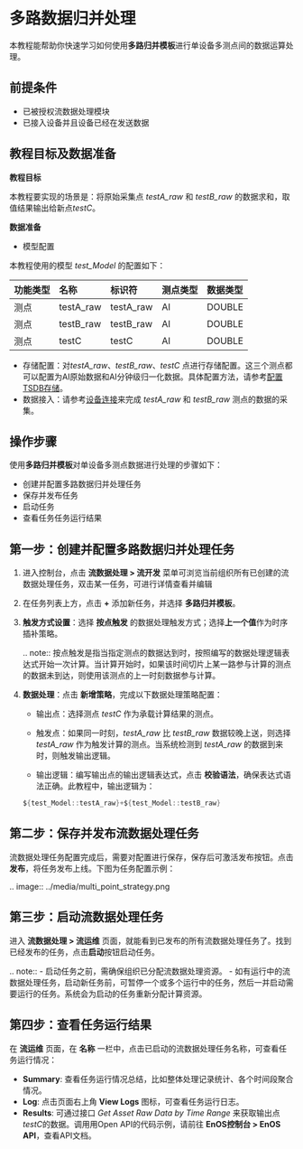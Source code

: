 # 多路数据归并处理

本教程能帮助你快速学习如何使用**多路归并模板**进行单设备多测点间的数据运算处理。
## 前提条件

- 已被授权流数据处理模块
- 已接入设备并且设备已经在发送数据

## 教程目标及数据准备

**教程目标**

本教程要实现的场景是：将原始采集点 *testA_raw* 和 *testB_raw* 的数据求和，取值结果输出给新点*testC*。

**数据准备**

- 模型配置

本教程使用的模型 *test_Model* 的配置如下：

| 功能类型 | 名称      | 标识符    | 测点类型 | 数据类型 |
|:---------|:----------|:----------|:---------|:---------|
| 测点     | testA_raw | testA_raw | AI       | DOUBLE   |
| 测点     | testB_raw | testB_raw | AI       | DOUBLE   |
| 测点     | testC     | testC     | AI       | DOUBLE   |
- 存储配置：对*testA_raw*、*testB_raw*、*testC* 点进行存储配置。这三个测点都可以配置为AI原始数据和AI分钟级归一化数据。具体配置方法，请参考[配置TSDB存储](https://www.envisioniot.com/docs/data-asset/zh_CN/latest/configuring_tsdb_storage.html)。
- 数据接入：请参考[设备连接](https://www.envisioniot.com/docs/device-connection/zh_CN/latest/quickstart/gettingstarted_device_connection.html)来完成 *testA_raw* 和 *testB_raw* 测点的数据的采集。

## 操作步骤

使用**多路归并模板**对单设备多测点数据进行处理的步骤如下：
- 创建并配置多路数据归并处理任务
- 保存并发布任务
- 启动任务
- 查看任务任务运行结果

## 第一步：创建并配置多路数据归并处理任务

1. 进入控制台，点击 **流数据处理 > 流开发** 菜单可浏览当前组织所有已创建的流数据处理任务，双击某一任务，可进行详情查看并编辑

2. 在任务列表上方，点击  **+** 添加新任务，并选择 **多路归并模板**。

3. **触发方式设置**：选择 **按点触发** 的数据处理触发方式；选择**上一个值**作为时序插补策略。

   .. note:: 按点触发是指当指定测点的数据达到时，按照编写的数据处理逻辑表达式开始一次计算。当计算开始时，如果该时间切片上某一路参与计算的测点的数据未到达，则使用该测点的上一时刻数据参与计算。

4. **数据处理**：点击 **新增策略**，完成以下数据处理策略配置：

   - ​输出点：选择测点 *testC* 作为承载计算结果的测点。

   - 触发点：如果同一时刻，*testA_raw* 比 *testB_raw* 数据较晚上送，则选择 *testA_raw* 作为触发计算的测点。当系统检测到 *testA_raw* 的数据到来时，则触发输出逻辑。

   - 输出逻辑：编写输出点的输出逻辑表达式，点击 **校验语法**，确保表达式语法正确。此教程中，输出逻辑为：

   ```scala
   ${test_Model::testA_raw}+${test_Model::testB_raw}
   ```

## 第二步：保存并发布流数据处理任务

流数据处理任务配置完成后，需要对配置进行保存，保存后可激活发布按钮。点击**发布**，将任务发布上线。下图为任务配置示例：

.. image:: ../media/multi_point_strategy.png

## 第三步：启动流数据处理任务

进入 **流数据处理 > 流运维** 页面，就能看到已发布的所有流数据处理任务了。找到已经发布的任务，点击**启动**按钮启动任务。

.. note:: - 启动任务之前，需确保组织已分配流数据处理资源。
       - 如有运行中的流数据处理任务，启动新任务前，可暂停一个或多个运行中的任务，然后一并启动需要运行的任务。系统会为启动的任务重新分配计算资源。

## 第四步：查看任务运行结果

在 **流运维** 页面，在 **名称** 一栏中，点击已启动的流数据处理任务名称，可查看任务运行情况：

- **Summary**: 查看任务运行情况总结，比如整体处理记录统计、各个时间段聚合情况。
- **Log**: 点击页面右上角 **View Logs** 图标，可查看任务运行日志。
- **Results**: 可通过接口 *Get Asset Raw Data by Time Range* 来获取输出点*testC*的数据。调用用Open API的代码示例，请前往 **EnOS控制台 > EnOS API**，查看API文档。

